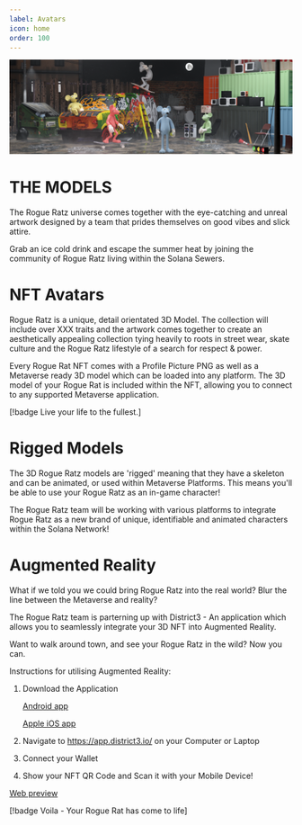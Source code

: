 ```yaml
---
label: Avatars
icon: home
order: 100
---
```


![](../static/banner2.png)

# THE MODELS

The Rogue Ratz universe comes together with the eye-catching and unreal artwork designed by a team that prides themselves on good vibes and slick attire. 

Grab an ice cold drink and escape the summer heat by joining the community of Rogue Ratz living within the Solana Sewers. 

# NFT Avatars

Rogue Ratz is a unique, detail orientated 3D Model. The collection will include over XXX traits and the artwork comes together to create an aesthetically appealing collection tying heavily to roots in street wear, skate culture and the Rogue Ratz lifestyle of a search for respect & power. 

Every Rogue Rat NFT comes with a Profile Picture PNG as well as a Metaverse ready 3D model which can be loaded into any platform. The 3D model of your Rogue Rat is included within the NFT, allowing you to connect to any supported Metaverse application.

[!badge Live your life to the fullest.]

# Rigged Models

The 3D Rogue Ratz models are 'rigged' meaning that they have a skeleton and can be animated, or used within Metaverse Platforms. This means you'll be able to use your Rogue Ratz as an in-game character!

The Rogue Ratz team will be working with various platforms to integrate Rogue Ratz as a new brand of unique, identifiable and animated characters within the Solana Network!

# Augmented Reality

What if we told you we could bring Rogue Ratz into the real world? Blur the line between the Metaverse and reality?

The Rogue Ratz team is parterning up with District3 - An application which allows you to seamlessly integrate your 3D NFT into Augmented Reality.

Want to walk around town, and see your Rogue Ratz in the wild? Now you can. 

Instructions for utilising Augmented Reality: 

1. Download the Application

    [Android app](https://play.google.com/store/apps/details?id=com.district3.arviewer)

    [Apple iOS app](https://apps.apple.com/app/id1606714182?platform=iphone)

2. Navigate to https://app.district3.io/ on your Computer or Laptop

3. Connect your Wallet

4. Show your NFT QR Code and Scan it with your Mobile Device!

[Web preview](https://district3.io/preview/)

[!badge Voila - Your Rogue Rat has come to life]
